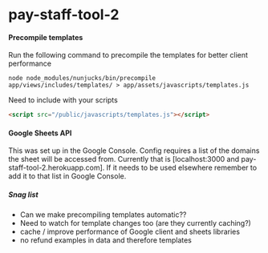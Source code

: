 # pay-staff-tool-2

#### Precompile templates

Run the following command to precompile the templates for better client performance

```
node node_modules/nunjucks/bin/precompile app/views/includes/templates/ > app/assets/javascripts/templates.js
```
Need to include with your scripts

```html
<script src="/public/javascripts/templates.js"></script>
```
#### Google Sheets API

This was set up in the Google Console. Config requires a list of the domains the sheet will be accessed from. Currently that is [localhost:3000 and pay-staff-tool-2.herokuapp.com]. If it needs to be used elsewhere remember to add it to that list in Google Console.

##### Snag list

* Can we make precompiling templates automatic??
* Need to watch for template changes too (are they currently caching?)
* cache / improve performance of Google client and sheets libraries
* no refund examples in data and therefore templates

